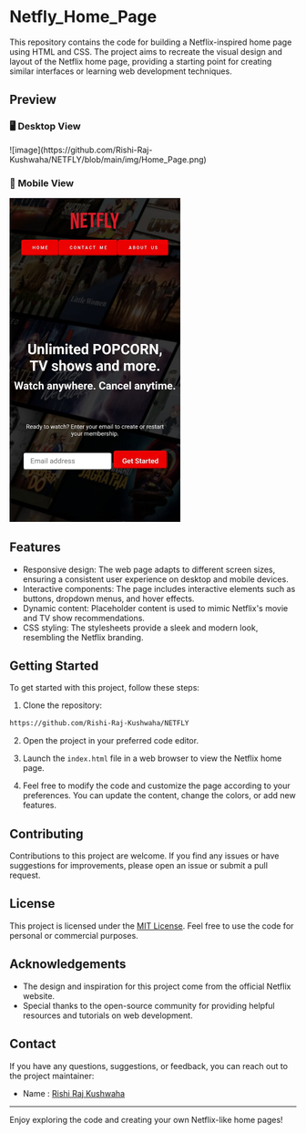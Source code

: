 # Netfly_Home_Page

This repository contains the code for building a Netflix-inspired home page using HTML and CSS. The project aims to recreate the visual design and layout of the Netflix home page, providing a starting point for creating similar interfaces or learning web development techniques.

## Preview


<h3>🖥️ Desktop View</h3>
![image](https://github.com/Rishi-Raj-Kushwaha/NETFLY/blob/main/img/Home_Page.png)




<h3>📱 Mobile View</h3>
<img src="https://github.com/Rishi-Raj-Kushwaha/NETFLY/blob/main/img/Mobile.jpg" width="300" alt="Mobile View">


## Features

- Responsive design: The web page adapts to different screen sizes, ensuring a consistent user experience on desktop and mobile devices.
- Interactive components: The page includes interactive elements such as buttons, dropdown menus, and hover effects.
- Dynamic content: Placeholder content is used to mimic Netflix's movie and TV show recommendations.
- CSS styling: The stylesheets provide a sleek and modern look, resembling the Netflix branding.

## Getting Started

To get started with this project, follow these steps:

1. Clone the repository:

```bash
https://github.com/Rishi-Raj-Kushwaha/NETFLY
```

2. Open the project in your preferred code editor.

3. Launch the `index.html` file in a web browser to view the Netflix home page.

4. Feel free to modify the code and customize the page according to your preferences. You can update the content, change the colors, or add new features.

## Contributing

Contributions to this project are welcome. If you find any issues or have suggestions for improvements, please open an issue or submit a pull request.

## License

This project is licensed under the [MIT License](LICENSE). Feel free to use the code for personal or commercial purposes.

## Acknowledgements

- The design and inspiration for this project come from the official Netflix website.
- Special thanks to the open-source community for providing helpful resources and tutorials on web development.

## Contact

If you have any questions, suggestions, or feedback, you can reach out to the project maintainer:

- Name : [Rishi Raj Kushwaha](https://www.linkedin.com/in/rishi-raj-kushwaha)

---

Enjoy exploring the code and creating your own Netflix-like home pages!
